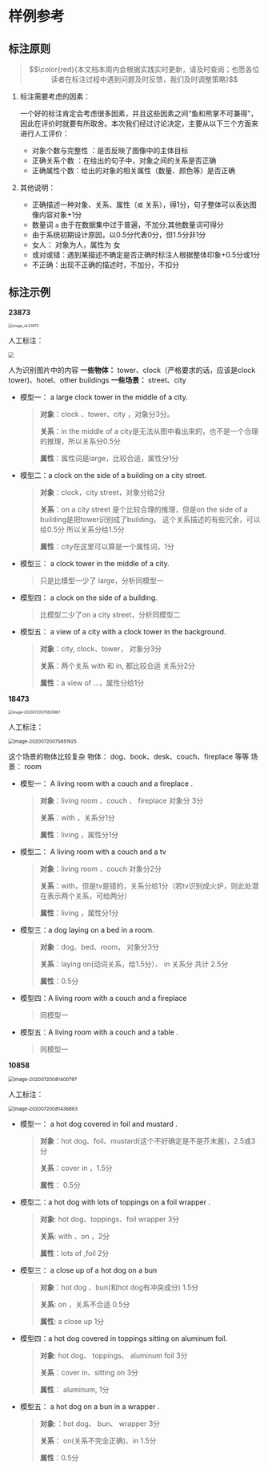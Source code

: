 # 样例参考

## 标注原则

> $$\color{red}{本文档本周内会根据实践实时更新，请及时查阅；也愿各位读者在标注过程中遇到问题及时反馈，我们及时调整策略}$$

1. 标注需要考虑的因素：

   一个好的标注肯定会考虑很多因素，并且这些因素之间“鱼和熊掌不可兼得”，因此在评价时就要有所取舍。本次我们经过讨论决定，主要从以下三个方面来进行人工评价：

   * 对象个数与完整性 ：是否反映了图像中的主体目标
   * 正确关系个数 ：在给出的句子中，对象之间的关系是否正确
   * 正确属性个数：给出的对象的相关属性（数量、颜色等）是否正确

2. 其他说明：
   * 正确描述一种对象、关系、属性（`或` 关系），得1分，句子整体可以表达图像内容对象+1分
   * 数量词 `a` 由于在数据集中过于普遍，不加分;其他数量词可得分
   * 由于系统初期设计原因，以0.5分代表0分，但1.5分非1分
   * 女人：  对象为人，属性为 女
   * 或对或错：遇到某描述不确定是否正确时标注人根据整体印象+0.5分或1分
   * 不正确：出现不正确的描述时，不加分，不扣分



## 标注示例

**23873**

<img src="http://resource.mahc.host/img/image-20200720074241819.png" alt="image_id:23873" style="zoom:50%;" />

人工标注：

<img src="http://resource.mahc.host/img/image-20200720074407545.png" style="zoom: 67%;" />



⼈为识别图⽚中的内容
**⼀些物体：**
tower、clock（严格要求的话，应该是clock tower)、hotel、other buildings
**⼀些场景：**
street、city

* 模型一： a large clock tower in the middle of a city.

  > **对象**：clock 、tower、city ，对象分3分。
  >
  > **关系**：in the middle of a city是⽆法从图中看出来的，也不是⼀个合理的推理，所以关系分0.5分
  >
  > **属性**：属性词是large，⽐较合适，属性分1分

  

* 模型二：a clock on the side of a building on a city street.

  > **对象**：clock，city street，对象分给2分
  >
  > **关系**：on a city street 是个⽐较合理的推理，但是on the side of a building是把tower识别成了building，
  > 这个关系描述的有些冗余，可以给0.5分 所以关系分给1.5分
  >
  > **属性**：city在这⾥可以算是⼀个属性词，1分

  

* 模型三： a clock tower in the middle of a city.

  > 只是⽐模型⼀少了 large，分析同模型⼀

  

* 模型四： a clock on the side of a building.

  > ⽐模型⼆少了on a city street，分析同模型⼆

  

* 模型五： a view of a city with a clock tower in the background.

  > **对象**：city, clock、tower， 对象分3分
  >
  > **关系**：两个关系 with 和 in, 都⽐较合适 关系分2分
  >
  > **属性**：a view of ...，属性分给1分

  



**18473**

<img src="http://resource.mahc.host/img/image-20200720075820867.png" alt="image-20200720075820867" style="zoom:50%;" />

人工标注：

<img src="http://resource.mahc.host/img/image-20200720075851925.png" alt="image-20200720075851925" style="zoom:67%;" />

这个场景的物体⽐较复杂
物体：
dog、book、desk、couch、fireplace 等等
场景：
room

* 模型一： A living room with a couch and a fireplace .

  > **对象**：living room 、couch 、 fireplace 对象分 3分
  >
  > **关系**：with ，关系分1分
  >
  > **属性**：living ，属性分1分

  

* 模型二： A living room with a couch and a tv

  > **对象**：living room 、couch 对象分2分
  >
  > **关系**：with，但是tv是错的，关系分给1分（若tv识别成火炉，则此处潜在表示两个关系，可给两分）
  >
  > **属性**：living ，属性分1分

  

* 模型三：a dog laying on a bed in a room.

  > **对象**：dog、bed、room， 对象分3分
  >
  > **关系**：laying on(动词关系，给1.5分）、 in 关系分 共计 2.5分
  >
  > **属性**：0.5分

  

* 模型四：A living room with a couch and a fireplace

  > 同模型一

  

* 模型五：A living room with a couch and a table .

  > 同模型一



**10858**

<img src="http://resource.mahc.host/img/image-20200720081400797.png" alt="image-20200720081400797" style="zoom:67%;" />

人工标注：

<img src="http://resource.mahc.host/img/image-20200720081436893.png" alt="image-20200720081436893" style="zoom:67%;" />



* 模型一： a  hot dog covered in foil and mustard .

  > **对象**：hot dog、foil、mustard(这个不好确定是不是芥末酱)，2.5或3分
  >
  > **关系**：cover in ，1.5分
  >
  > **属性**： 0.5分

  

* 模型二：a hot dog with lots of toppings on a foil wrapper .

  > **对象**: hot dog、toppings、foil wrapper 3分
  >
  > **关系**: with 、on ，2分
  >
  > **属性**：lots of ,foil 2分

  

* 模型三： a close up of a hot dog on a bun

  > **对象**：hot dog 、bun(和hot dog有冲突成分) 1.5分
  >
  > **关系**: on ，关系不合适 0.5分
  >
  > **属性**: a close up 1分

  

* 模型四：a hot dog covered in toppings sitting on aluminum foil.

  > **对象**: hot dog、 toppings、 aluminum foil 3分
  >
  > **关系**：cover in、sitting on 3分
  >
  > **属性**： aluminum, 1分

  

* 模型五： a hot dog on a bun in a wrapper .

  > **对象**:：hot dog、 bun、 wrapper 3分
  >
  > **关系**： on(关系不完全正确)、in  1.5分
  >
  > **属性**：0.5分
  
  
  
  
  
  



